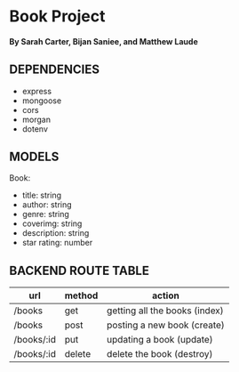# Book Project
#### By Sarah Carter, Bijan Saniee, and Matthew Laude

## DEPENDENCIES
- express
- mongoose
- cors
- morgan
- dotenv

## MODELS
Book:
- title: string
- author: string
- genre: string
- coverimg: string
- description: string
- star rating: number

## BACKEND ROUTE TABLE
| url | method | action |
|-----|--------|--------|
| /books | get | getting all the books (index)||
| /books | post | posting a new book (create) |
| /books/:id | put | updating a book (update) |
| /books/:id | delete | delete the book (destroy) |